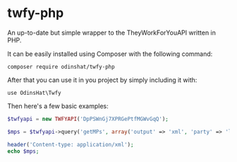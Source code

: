 # twfy-php
An up-to-date but simple wrapper to the TheyWorkForYouAPI written in PHP.

It can be easily installed using Composer with the following command:

`composer require odinshat/twfy-php`

After that you can use it in you project by simply including it with:

`use OdinsHat\Twfy`

Then here's a few basic examples:

```php
$twfyapi = new TWFYAPI('DpPSWnGj7XPRGePtfMGWvGqQ');

$mps = $twfyapi->query('getMPs', array('output' => 'xml', 'party' => 'labour'));

header('Content-type: application/xml');
echo $mps;
```
